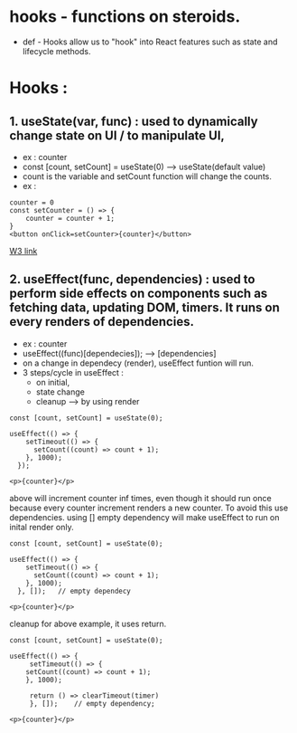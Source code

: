 # hooks - functions on steroids.
- def - Hooks allow us to "hook" into React features such as state and lifecycle methods.

# Hooks : 
## 1. useState(var, func) : used to dynamically change state on UI / to manipulate UI,
- ex : counter 
- const [count, setCount] = useState(0)	 --> useState(default value)
- count is the variable and setCount function will change the counts.
- ex :
``` 
counter = 0
const setCounter = () => {
	counter = counter + 1;
}
<button onClick=setCounter>{counter}</button>

```
[W3 link](https://www.w3schools.com/react/react_usestate.asp)

## 2. useEffect(func, dependencies) : used to perform side effects on components such as fetching data, updating DOM, timers. It runs on every renders of dependencies.
- ex : counter
- useEffect((func)[dependecies]); --> [dependencies]
- on a change in dependecy (render), useEffect funtion will run.
- 3 steps/cycle in useEffect :
	- on initial,
	- state change
	- cleanup --> by using render
```
const [count, setCount] = useState(0);

useEffect(() => {
    setTimeout(() => {
      setCount((count) => count + 1);
    }, 1000);
  });
 
<p>{counter}</p> 
```
above will increment counter inf times, even though it should run once because every counter increment renders a new counter. To avoid this use dependencies. using [] empty dependency will make useEffect to run on inital render only.

```
const [count, setCount] = useState(0);

useEffect(() => {
    setTimeout(() => {
      setCount((count) => count + 1);
    }, 1000);
  }, []);	// empty dependecy
 
<p>{counter}</p> 
```
cleanup for above example, it uses return.

```
const [count, setCount] = useState(0);

useEffect(() => {
     setTimeout(() => {
	setCount((count) => count + 1);
    }, 1000);

     return () => clearTimeout(timer)
     }, []);	// empty dependency;

<p>{counter}</p> 
```

